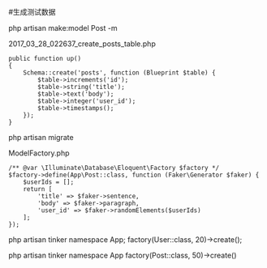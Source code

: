 #生成测试数据

php artisan make:model Post -m

2017_03_28_022637_create_posts_table.php
```
public function up()
{
    Schema::create('posts', function (Blueprint $table) {
        $table->increments('id');
        $table->string('title');
        $table->text('body');
        $table->integer('user_id');
        $table->timestamps();
    });
}
```

php artisan migrate

ModelFactory.php
```
/** @var \Illuminate\Database\Eloquent\Factory $factory */
$factory->define(App\Post::class, function (Faker\Generator $faker) {
    $userIds = [];
    return [
        'title' => $faker->sentence,
        'body' => $faker->paragraph,
        'user_id' => $faker->randomElements($userIds)
    ];
});
```

php artisan tinker
namespace App;
factory(User::class, 20)->create();

php artisan tinker
namespace App
factory(Post::class, 50)->create()

